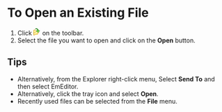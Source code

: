 # To Open an Existing File

1. Click
![Open](../../images/fileopen.png) on the
toolbar.
2. Select the file you want to open and click on the **Open** button.

## Tips

- Alternatively, from the Explorer right-click menu, Select **Send To** and then
select EmEditor.
- Alternatively, click the tray icon and select **Open**.
- Recently used files can be selected from the **File** menu.
